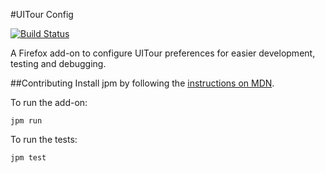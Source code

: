 #UITour Config

[![Build Status](https://travis-ci.org/alexgibson/uitour-config.png?branch=master)](https://travis-ci.org/alexgibson/uitour-config)

A Firefox add-on to configure UITour preferences for easier development, testing and debugging.

##Contributing
Install jpm by following the [instructions on MDN](https://developer.mozilla.org/Add-ons/SDK/Tools/jpm#Installation).

To run the add-on:

```
jpm run
```

To run the tests:

```
jpm test
```
